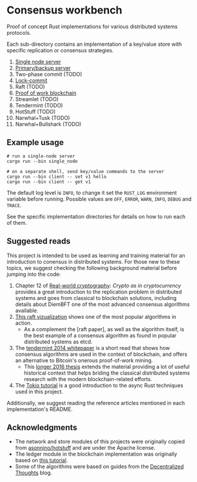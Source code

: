 # Consensus workbench
Proof of concept Rust implementations for various distributed systems protocols.

Each sub-directory contains an implementation of a key/value store with specific replication or consensus strategies.

1. [Single node server](/src/single_node)
1. [Primary/backup server](/src/primary_backup)
1. Two-phase commit (TODO)
2. [Lock-commit](/src/lock_commit)
3. Raft (TODO)
3. [Proof of work blockchain](/src/blockchain)
4. Streamlet (TODO)
5. Tendermint (TODO)
5. HotStuff (TODO)
6. Narwhal+Tusk (TODO)
6. Narwhal+Bullshark (TODO)


## Example usage

    # run a single-node server
    cargo run --bin single_node

    # on a separate shell, send key/value commands to the server
    cargo run --bin client -- set v1 hello
    cargo run --bin client -- get v1

The default log level is `INFO`, to change it set the `RUST_LOG` environment variable before running. Possible values are `OFF`, `ERROR`, `WARN`, `INFO`, `DEBUG` and `TRACE`.

See the specific implementation directories for details on how to run each of them.

## Suggested reads

This project is intended to be used as learning and training material for an introduction to conensus in distributed systems. 
For those new to these topics, we suggest checking the following background material before jumping into the code:

1. Chapter 12 of [Real-world cryptography](https://www.manning.com/books/real-world-cryptography): _Crypto as in cryptocurrency_ provides a great introduction to the replication problem in distributed systems and goes from classical to blockchain solutions, including details about DiemBFT one of the most advanced consensus algorithms available.
2. [This raft vizualization](http://thesecretlivesofdata.com/raft/) shows one of the most popular algorithms in action.
    - As a complement the [raft paper], as well as the algorithm itself, is the best example of a consensus algorithm as found in popular distributed systems as etcd.
3. The [tendermint 2014 whitepaper](https://tendermint.com/static/docs/tendermint.pdf) is a short read that shows how consensus algorithms are used in the context of blockchain, and offers an alternative to Bitcoin's onerous proof-of-work mining.
    - This [longer 2016 thesis](https://knowen-production.s3.amazonaws.com/uploads/attachment/file/1814/Buchman_Ethan_201606_Msater%2Bthesis.pdf) extends the material providing a lot of useful historical context that helps briding the classical distributed systems research with the modern blockchain-related efforts.
4. The [Tokio tutorial](https://tokio.rs/tokio/tutorial) is a good introduction to the async Rust techniques used in this project.

Additionally, we suggest reading the reference articles mentioned in each implementation's README.
    
## Acknowledgments

- The network and store modules of this projects were originally copied from [asonnino/hotstuff](https://github.com/asonnino/hotstuff) and are under the Apache license.
- The ledger module in the blockchain implementation was originally based on [this tutorial](https://blog.logrocket.com/how-to-build-a-blockchain-in-rust/).
- Some of the algorithms were based on guides from the [Decentralized Thoughts](https://decentralizedthoughts.github.io/) blog.
